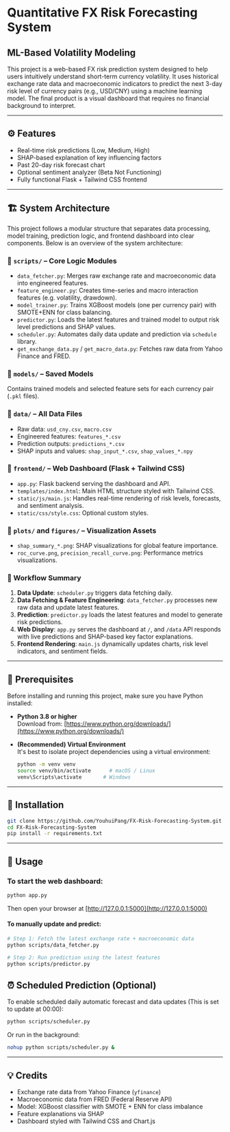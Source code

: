 
# Quantitative FX Risk Forecasting System 
## ML-Based Volatility Modeling

This project is a web-based FX risk prediction system designed to help users intuitively understand short-term currency volatility. It uses historical exchange rate data and macroeconomic indicators to predict the next 3-day risk level of currency pairs (e.g., USD/CNY) using a machine learning model. The final product is a visual dashboard that requires no financial background to interpret. 

---

## ⚙️ Features

- Real-time risk predictions (Low, Medium, High)
- SHAP-based explanation of key influencing factors
- Past 20-day risk forecast chart
- Optional sentiment analyzer (Beta Not Functioning)
- Fully functional Flask + Tailwind CSS frontend

---

## 🏗️ System Architecture

This project follows a modular structure that separates data processing, model training, prediction logic, and frontend dashboard into clear components. Below is an overview of the system architecture:

### 📁 `scripts/` – Core Logic Modules

- `data_fetcher.py`: Merges raw exchange rate and macroeconomic data into engineered features.
- `feature_engineer.py`: Creates time-series and macro interaction features (e.g. volatility, drawdown).
- `model_trainer.py`: Trains XGBoost models (one per currency pair) with SMOTE+ENN for class balancing.
- `predictor.py`: Loads the latest features and trained model to output risk level predictions and SHAP values.
- `scheduler.py`: Automates daily data update and prediction via `schedule` library.
- `get_exchange_data.py` / `get_macro_data.py`: Fetches raw data from Yahoo Finance and FRED.

### 📁 `models/` – Saved Models

Contains trained models and selected feature sets for each currency pair (`.pkl` files).

### 📁 `data/` – All Data Files

- Raw data: `usd_cny.csv`, `macro.csv`
- Engineered features: `features_*.csv`
- Prediction outputs: `predictions_*.csv`
- SHAP inputs and values: `shap_input_*.csv`, `shap_values_*.npy`

### 📁 `frontend/` – Web Dashboard (Flask + Tailwind CSS)

- `app.py`: Flask backend serving the dashboard and API.
- `templates/index.html`: Main HTML structure styled with Tailwind CSS.
- `static/js/main.js`: Handles real-time rendering of risk levels, forecasts, and sentiment analysis.
- `static/css/style.css`: Optional custom styles.

### 📁 `plots/` and `figures/` – Visualization Assets

- `shap_summary_*.png`: SHAP visualizations for global feature importance.
- `roc_curve.png`, `precision_recall_curve.png`: Performance metrics visualizations.

### 🔁 Workflow Summary

1. **Data Update**: `scheduler.py` triggers data fetching daily.
2. **Data Fetching & Feature Engineering**: `data_fetcher.py` processes new raw data and update latest features.
3. **Prediction**: `predictor.py` loads the latest features and model to generate risk predictions.
4. **Web Display**: `app.py` serves the dashboard at `/`, and `/data` API responds with live predictions and SHAP-based key factor explanations.
5. **Frontend Rendering**: `main.js` dynamically updates charts, risk level indicators, and sentiment fields.

---

## 🔧 Prerequisites

Before installing and running this project, make sure you have Python installed:

- **Python 3.8 or higher**  
  Download from: [https://www.python.org/downloads/](https://www.python.org/downloads/)

- **(Recommended) Virtual Environment**  
  It's best to isolate project dependencies using a virtual environment:
  ```bash
  python -m venv venv
  source venv/bin/activate      # macOS / Linux
  venv\Scripts\activate       # Windows
  ```

---

## 🚀 Installation

```bash
git clone https://github.com/YouhuiPang/FX-Risk-Forecasting-System.git
cd FX-Risk-Forecasting-System
pip install -r requirements.txt
```

---

## 🔧 Usage

### To start the web dashboard:
```bash
python app.py
```
Then open your browser at [http://127.0.0.1:5000](http://127.0.0.1:5000)

#### To manually update and predict:
```bash
# Step 1: Fetch the latest exchange rate + macroeconomic data
python scripts/data_fetcher.py

# Step 2: Run prediction using the latest features
python scripts/predictor.py
```

## ⏰ Scheduled Prediction (Optional)

To enable scheduled daily automatic forecast and data updates (This is set to update at 00:00):
```bash
python scripts/scheduler.py
```

Or run in the background:
```bash
nohup python scripts/scheduler.py &
```

---

## 💡 Credits

- Exchange rate data from Yahoo Finance (`yfinance`)
- Macroeconomic data from FRED (Federal Reserve API)
- Model: XGBoost classifier with SMOTE + ENN for class imbalance
- Feature explanations via SHAP
- Dashboard styled with Tailwind CSS and Chart.js
